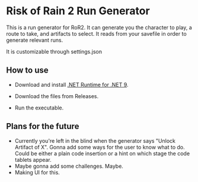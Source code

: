 # Risk of Rain 2 Run Generator
This is a run generator for RoR2. It can generate you the character to play, a route to take, and artifacts to select. It reads from your savefile in order to generate relevant runs.

It is customizable through settings.json
## How to use
- Download and install [.NET Runtime for .NET 9](https://dotnet.microsoft.com/en-us/download/dotnet/9.0).

- Download the files from Releases.

- Run the executable.
## Plans for the future
- Currently you're left in the blind when the generator says "Unlock Artifact of X". Gonna add some ways for the user to know what to do. Could be either a plain code insertion or a hint on which stage the code tablets appear.
- Maybe gonna add some challenges. Maybe.
- Making UI for this.
